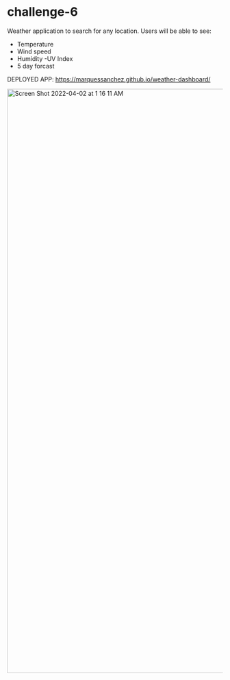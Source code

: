 # challenge-6

Weather application to search for any location. 
Users will be able to see:
- Temperature
- Wind speed
- Humidity
-UV Index
- 5 day forcast 

DEPLOYED APP: https://marquessanchez.github.io/weather-dashboard/

<img width="1365" alt="Screen Shot 2022-04-02 at 1 16 11 AM" src="https://user-images.githubusercontent.com/92193502/161367636-990108a8-25df-4c8c-87bf-a5039f7aeda8.png">
